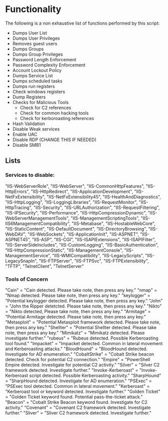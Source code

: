 # Functionality

The following is a non exhaustive list of functions performed by this script:

- Dumps User List
- Dumps User Privileges
- Removes guest users
- Dumps Groups
- Dumps Group Privileges
- Password Length Enforcement
- Password Complexity Enforcement
- Account Lockout Policy
- Dumps Service List
- Dumps scheduled tasks
- Dumps run registers
- Check windows registers
- Dump Registers
- Checks for Malicious Tools
    - Check for C2 references
    - Check for common hacking tools
    - Check for kerboroasting references
- Hash Validation
- Disable Weak services
- Enable UAC
- Disable RDP (CHANGE THIS IF NEEDED)
- Disable SMB1

## Lists

### Services to disable: 

 "IIS-WebServerRole",
    "IIS-WebServer",
    "IIS-CommonHttpFeatures",
    "IIS-HttpErrors",
    "IIS-HttpRedirect",
    "IIS-ApplicationDevelopment",
    "IIS-NetFxExtensibility",
    "IIS-NetFxExtensibility45",
    "IIS-HealthAndDiagnostics",
    "IIS-HttpLogging",
    "IIS-LoggingLibraries",
    "IIS-RequestMonitor",
    "IIS-HttpTracing",
    "IIS-Security",
    "IIS-URLAuthorization",
    "IIS-RequestFiltering",
    "IIS-IPSecurity",
    "IIS-Performance",
    "IIS-HttpCompressionDynamic",
    "IIS-WebServerManagementTools",
    "IIS-ManagementScriptingTools",
    "IIS-IIS6ManagementCompatibility",
    "IIS-Metabase",
    "IIS-HostableWebCore",
    "IIS-StaticContent",
    "IIS-DefaultDocument",
    "IIS-DirectoryBrowsing",
    "IIS-WebDAV",
    "IIS-WebSockets",
    "IIS-ApplicationInit",
    "IIS-ASPNET",
    "IIS-ASPNET45",
    "IIS-ASP",
    "IIS-CGI",
    "IIS-ISAPIExtensions",
    "IIS-ISAPIFilter",
    "IIS-ServerSideIncludes",
    "IIS-CustomLogging",
    "IIS-BasicAuthentication",
    "IIS-HttpCompressionStatic",
    "IIS-ManagementConsole",
    "IIS-ManagementService",
    "IIS-WMICompatibility",
    "IIS-LegacyScripts",
    "IIS-LegacySnapIn",
    "IIS-FTPServer",
    "IIS-FTPSvc",
    "IIS-FTPExtensibility",
    "TFTP",
    "TelnetClient",
    "TelnetServer"

### Tools of Concern
 "Cain"           = "Cain detected. Please take note, then press any key."
    "nmap"           = "Nmap detected. Please take note, then press any key."
    "keylogger"      = "Potential keylogger detected. Please take note, then press any key."
    "John"           = "John the Ripper detetcted. Please take note, then press any key."
    "Nikto"          = "Nikto detected, Please take note, then press any key."
    "Armitage"       = "Potential Armitage detected. Please take note, then press any key."
    "Metasploit"     = "Potential Metasploit framework detected. Please take note, then press any key."
    "Shellter"       = "Potential Shellter detected. Please take note, then press any key."
    "Mimikatz"       = "Mimikatz detected. Please investigate further."
    "rubeus"         = "Rubeus detected. Possible Kerberoasting tool found."
    "Impacket"       = "Impacket detected. Common in lateral movement and Kerberoasting attacks."
    "BloodHound"     = "BloodHound detected. Investigate for AD enumeration."
    "CobaltStrike"   = "Cobalt Strike beacon detected. Check for potential C2 connection."
    "Empire"         = "PowerShell Empire detected. Investigate for potential C2 activity."
    "Silver"         = "Silver C2 framework detected. Investigate further."
    "Invoke-Kerberoast" = "Invoke-Kerberoast script detected. Possible Kerberoasting activity."
    "SharpHound"     = "SharpHound detected. Investigate for AD enumeration."
    "PSExec"         = "PSExec tool detected. Common in lateral movement."
    "Kerberoast"     = "Kerberoast tool or keyword detected. Investigate further."
    "Golden Ticket"  = "Golden Ticket keyword found. Potential pass-the-ticket attack."
    "Beacon"         = "Cobalt Strike Beacon keyword found. Investigate for C2 activity."
    "Covenant"       = "Covenant C2 framework detected. Investigate further."
    "Sliver"         = "Sliver C2 framework detected. Investigate further."